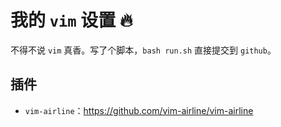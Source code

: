 # 我的 `vim` 设置 :fire:

不得不说 `vim` 真香。写了个脚本，`bash run.sh` 直接提交到 `github`。

## 插件

- `vim-airline`：https://github.com/vim-airline/vim-airline

